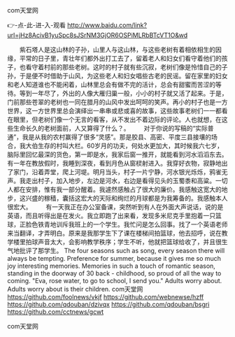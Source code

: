 
com天堂网




👉-点-此-进-入-观看  http://www.baidu.com/link?url=jHz8AcivB1yuSpc8sJSrNM3GjOR6OSPiMLRbBTcVT1O&wd




　　紫石塔人是这山林的子孙，山里人与这山林，与这些老树有着相依相生的因缘，平常的日子里，青壮年们都外出打工去了，留着老人和妇女们看守着他们的孩子，也看守着村前的那些老树。这时的村子就有些沉寂，老树们像是怜惜自己的子孙，于是便不时借助于山风，为这些老人和妇女唱些古老的民谣。留在家里的妇女和老人知道谁也不能闲着，山林里总会有做不完的活计，总会有甜蜜而苦涩的等待。等到一年尽了，外出的人像大雁归巢一般，小小的村子就又活了起来。于是，门前那些苍翠的老树也一同在腊月的山风中发出呵呵的笑声。再小的村子也是一方世界，这一方世界里总会演绎出一串串或悲或喜的故事，这些故事老树们一一都看在眼里，但老树们像一个无言的看客，从不发出不着边际的评论。人也就想，在这些生命长久的老树面前，人又算得了什么？。
　　对于你说的写稿的“实际普通”，我是从我的农村赢得了很多“灵感”。那是胶县、高密、平度三县接壤的场合，我大伯生存的村叫大栏。60岁月的功夫，何处水更加大，其时候我六七岁，脑际里回忆最深的货色，第一即是水，我家后窗一推开，就能看到河水滔滔东去。有一年在教放假时，我睡到深夜，看到月色从窗棂射进入。我穿好衣物，寂静地出了家门，沿着弄堂，爬上河堤。明月当头，村子一片宁静，河水银光烁烁，鸦雀无声。我走出村子，加入地步，左边是河水，右边是看得见头的玉蜀黍和高粱。一切人都在安排，惟有我一部分醒着。我遽然感触占了很大的廉价。我感触这宽大的地步，这兴盛的稼穑，囊括这宏大的天际和绚烂的月球都是为我筹备的。我感触本人很宏大。
　　有一天我正在办公室备课，突然听到有人在外面大声说话，说的是英语，而且听得出是在发火。我立即跑了出来看，发现多米尼克手里抱着一只篮球，正脸色铁青地训斥我班上的一个学生。我忙问是怎么回事。找了一个英语老师来当翻译，才弄明白。原来是我那学生下了课在楼梯间拍篮球，他去招呼，说在教学楼里拍球声音太大，会影响教学秩序；学生不听，他就把篮球给收了，并且很生气地批评了那学生。
The four seasons such as song, every season there will always be tempting.
Preference for summer, because it gives me so much joy interesting memories.
Memories in such a touch of romantic season, standing in the doorway of 30 back - childhood, so proud of all the way to coming.
"Eva, rose water, to go to school, I send you."
Adults worry about.
Adults worry about is their children.
com天堂网 https://github.com/foolnews/vkjf
https://github.com/webnewse/hzff
https://github.com/qdouban/dzivqx
https://github.com/qdouban/bsgri
https://github.com/cctnews/gcwt





com天堂网
